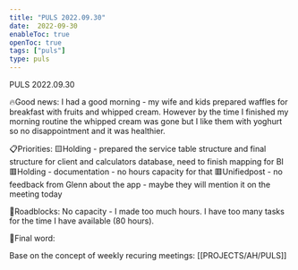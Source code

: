 ```yaml
---
title: "PULS 2022.09.30"
date:  2022-09-30
enableToc: true
openToc: true
tags: ["puls"]
type: puls
---
```


PULS  2022.09.30

🔥Good news:
I had a good morning - my wife and kids prepared waffles for breakfast with fruits and whipped cream. However by the time I finished my morning routine the whipped cream was gone but I like them with yoghurt so no disappointment and it was healthier.

📋Priorities:
🟨Holding - prepared the service table structure and final structure for client and calculators database, need to finish mapping for BI
🟥Holding - documentation - no hours capacity for that
🟥Unifiedpost - no feedback from Glenn about the app - maybe they will mention it on the meeting today

🛑Roadblocks:
No capacity - I made too much hours. I have too many tasks for the time I have available (80 hours).

🧠Final word:

Base on the concept of weekly recuring meetings: [[PROJECTS/AH/PULS]]